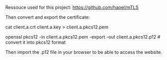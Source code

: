 Ressouce used for this project: https://github.com/haoel/mTLS

Then convert and export the certificate:

cat client.a.crt  client.a.key > client.a.pkcs12.pem

openssl pkcs12 -in client.a.pkcs12.pem -export -out client.a.pkcs12.p12 # convert it into pkcs12 format

Then import the .p12 file in your browser to be able to access the website.